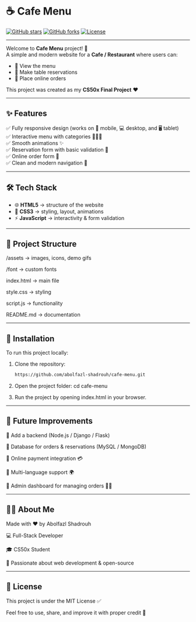 # ☕ Cafe Menu  

[![GitHub stars](https://img.shields.io/github/stars/abolfazl-shadrouh/registration-system?style=social)](https://github.com/abolfazl-shadrouh/registration-system/stargazers)
[![GitHub forks](https://img.shields.io/github/forks/abolfazl-shadrouh/registration-system?style=social)](https://github.com/abolfazl-shadrouh/registration-system/network)
[![License](https://img.shields.io/github/license/abolfazl-shadrouh/registration-system)](https://github.com/abolfazl-shadrouh/registration-system/blob/main/LICENSE)

---

Welcome to **Cafe Menu** project! 🎉  
A simple and modern website for a **Cafe / Restaurant** where users can:  
- 📖 View the menu  
- 📅 Make table reservations  
- 🛒 Place online orders  

This project was created as my **CS50x Final Project** ❤️  

---

## ✨ Features  

✅ Fully responsive design (works on 📱 mobile, 💻 desktop, and 🖥️ tablet)  
✅ Interactive menu with categories 🍔🥤🍰  
✅ Smooth animations ✨  
✅ Reservation form with basic validation 📝  
✅ Online order form 🚀  
✅ Clean and modern navigation 🧭  

---

## 🛠️ Tech Stack  

- 🌐 **HTML5** → structure of the website  
- 🎨 **CSS3** → styling, layout, animations  
- ⚡ **JavaScript** → interactivity & form validation  

---

## 📂 Project Structure  

/assets → images, icons, demo gifs

/font → custom fonts

index.html → main file

style.css → styling

script.js → functionality

README.md → documentation

---

## 🚀 Installation

To run this project locally:

1. Clone the repository:
   ```bash
   https://github.com/abolfazl-shadrouh/cafe-menu.git

2. Open the project folder:
  cd cafe-menu

3. Run the project by opening index.html in your browser.

---

## 🚧 Future Improvements

🔹 Add a backend (Node.js / Django / Flask)

🔹 Database for orders & reservations (MySQL / MongoDB)

🔹 Online payment integration 💳

🔹 Multi-language support 🌍

🔹 Admin dashboard for managing orders 👨‍💼

---

## 👨‍💻 About Me

Made with ❤️ by Abolfazl Shadrouh

💻 Full-Stack Developer

🎓 CS50x Student

🌟 Passionate about web development & open-source

---

## 📜 License

This project is under the MIT License ✅

Feel free to use, share, and improve it with proper credit 🙌

